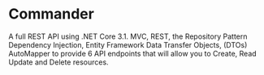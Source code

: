 # Commander
A full REST API using .NET Core 3.1.
MVC, REST, the Repository Pattern
Dependency Injection, Entity Framework
Data Transfer Objects, (DTOs)
AutoMapper to provide 6 API endpoints that will allow you to Create, Read Update and Delete resources.
